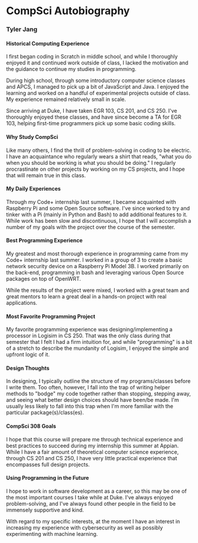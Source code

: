 # CompSci Autobiography
### Tyler Jang


#### Historical Computing Experience
I first began coding in Scratch in middle school, and while I thoroughly enjoyed it and continued work outside of class, I lacked the motivation and
the guidance to continue my studies in programming. 

During high school, through some introductory computer science classes and APCS, I managed to pick up a bit of JavaScript and Java. I enjoyed the learning and worked on a
handful of experimental projects outside of class. My experience remained relatively small in scale.

Since arriving at Duke, I have taken EGR 103, CS 201, and CS 250. I've thoroughly enjoyed these classes, and have since become a TA for EGR 103,
helping first-time programmers pick up some basic coding skills.

#### Why Study CompSci
Like many others, I find the thrill of problem-solving in coding to be electric. I have an acquaintance who regularly wears a shirt that reads, "what you do when you should be working is what you should be doing."
I regularly procrastinate on other projects by working on my CS projects, and I hope that will remain true in this class.

#### My Daily Experiences
Through my Code+ internship last summer, I became acquainted with Raspberry Pi and some Open Source software. I've since worked to try and tinker with a Pi 
(mainly in Python and Bash) to add additional features to it. While work has been slow and discontinuous, I hope that I will accomplish a number of my goals with the project over the course of the semester.

#### Best Programming Experience
My greatest and most thorough experience in programming came from my Code+ internship last summer. I worked in a group of 3 to create a basic network security device on a Raspberry Pi Model 3B.
I worked primarily on the back-end, programming in bash and leveraging various Open Source packages on top of OpenWRT.

While the results of the project were mixed, I worked with a great team and great mentors to learn a great deal in a hands-on project with real applications.

#### Most Favorite Programming Project
My favorite  programming experience was designing/implementing a processor in Logisim in CS 250. That was the only class during that semester that I felt I had a firm intuition for, and while "programming" 
is a bit of a stretch to describe the mundanity of Logisim, I enjoyed the simple and upfront logic of it.

#### Design Thoughts
In designing, I typically outline the structure of my programs/classes before I write them. Too often, however, I fall into the trap of writing helper methods to "bodge" my code together
rather than stopping, stepping away, and seeing what better design choices should have been/be made. I'm usually less likely to fall into this trap when I'm more familiar with the particular
package(s)/class(es). 

#### CompSci 308 Goals
I hope that this course will prepare me through technical experience and best practices to succeed during my internship this summer at Appian.
While I have a fair amount of theoretical computer science experience, through CS 201 and CS 250, I have very little practical experience that encompasses full design projects.

#### Using Programming in the Future
I hope to work in software development as a career, so this may be one of the most important courses I take while at Duke. I've always enjoyed problem-solving, and I've always found other people in the field
to be immensely supportive and kind. 

With regard to my specific interests, at the moment I have an interest in increasing my experience with cybersecurity as well as possibly experimenting with
machine learning.